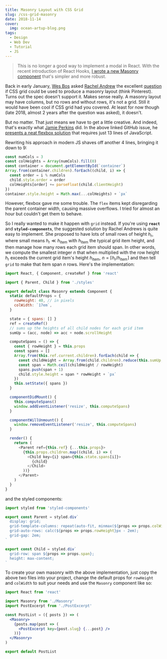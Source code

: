 ```yaml
---
title: Masonry Layout with CSS Grid
slug: /css-grid-masonry
date: 2018-11-14
cover:
  img: ocean-artup-blog.png
tags:
  - Design
  - Web Dev
  - Tutorial
  - JS
---
```


> This is no longer a good way to implement a modal in React. With the recent introduction of React Hooks, [I wrote a new Masonry component](/blog/react-hooks-masonry) that's simpler and more robust.

Back in early January, [Wes Bos](https://github.com/wesbos) asked [Rachel Andrew](https://github.com/rachelandrew) the excellent [question](https://github.com/rachelandrew/cssgrid-ama/issues/19) if CSS grid could be used to produce a masonry layout (think Pinterest). Turns out the spec doesn't support it. Makes sense really. A masonry layout may have columns, but no rows and without rows, it's not a grid. Still it would have been cool if CSS grid had you covered. At least for now though (late 2018, almost 2 years after the question was asked), it doesn't.

But no matter. That just means we have to get a little creative. And indeed, that's exactly what [Jamie Perkins](https://github.com/inorganik) did. In the above linked GitHub issue, he [presents a neat flexbox solution](https://codepen.io/inorganik/pen/pREYPJ) that requires just 13 lines of JavaScript.

Rewriting his approach in modern JS shaves off another 4 lines, bringing it down to 9:

```js
const numCols = 3
const colHeights = Array(numCols).fill(0)
const container = document.getElementById(`container`)
Array.from(container.children).forEach((child, i) => {
  const order = i % numCols
  child.style.order = order
  colHeights[order] += parseFloat(child.clientHeight)
})
container.style.height = Math.max(...colHeights) + `px`
```

However, flexbox gave me some trouble. The `flex` items kept disregarding the parent container width, causing massive overflows. I tried for almost an hour but couldn't get them to behave.

So I really wanted to make it happen with `grid` instead. If you're using **`react`** and **`styled-components`**, the suggested solution by Rachel Andrews is quite easy to implement. She proposed to have lots of small rows of height $h_\text{r}$, where small means $h_\text{r} \ll h_\text{item}$ with $h_\text{item}$ the typical grid item height, and then manage how many rows each grid item should span. In other words, we compute the smallest integer $n$ that when multiplied with the row height $h_\text{r}$ exceeds the current grid item's height $h_\text{item}$, $n = \lceil h_\text{r}/h_\text{item}\rceil$ and then tell `grid` to make that item span $n$ rows. Here's the implementation:

```jsx:title=masonry/index.js
import React, { Component, createRef } from 'react'

import { Parent, Child } from './styles'

export default class Masonry extends Component {
  static defaultProps = {
    rowHeight: 40, // in pixels
    colWidth: `17em`,
  }

  state = { spans: [] }
  ref = createRef()
  // sums up the heights of all child nodes for each grid item
  sumUp = (acc, node) => acc + node.scrollHeight

  computeSpans = () => {
    const { rowHeight } = this.props
    const spans = []
    Array.from(this.ref.current.children).forEach(child => {
      const childHeight = Array.from(child.children).reduce(this.sumUp, 0)
      const span = Math.ceil(childHeight / rowHeight)
      spans.push(span + 1)
      child.style.height = span * rowHeight + `px`
    })
    this.setState({ spans })
  }

  componentDidMount() {
    this.computeSpans()
    window.addEventListener('resize', this.computeSpans)
  }

  componentWillUnmount() {
    window.removeEventListener('resize', this.computeSpans)
  }

  render() {
    return (
      <Parent ref={this.ref} {...this.props}>
        {this.props.children.map((child, i) => (
          <Child key={i} span={this.state.spans[i]}>
            {child}
          </Child>
        ))}
      </Parent>
    )
  }
}
```

and the styled components:

```js:title=masonry/styles.js
import styled from 'styled-components'

export const Parent = styled.div`
  display: grid;
  grid-template-columns: repeat(auto-fit, minmax(${props => props.colWidth}, 1fr));
  grid-auto-rows: calc(${props => props.rowHeight}px - 2em);
  grid-gap: 2em;
`

export const Child = styled.div`
  grid-row: span ${props => props.span};
  height: max-content;
`
```

To create your own masonry with the above implementation, just copy the above two files into your project, change the default props for `rowHeight` and `colWidth` to suit your needs and use the `Masonry` component like so:

```jsx
import React from 'react'

import Masonry from './Masonry'
import PostExcerpt from './PostExcerpt'

const PostList = ({ posts }) => (
  <Masonry>
    {posts.map(post => (
      <PostExcerpt key={post.slug} {...post} />
    ))}
  </Masonry>
)

export default PostList
```
